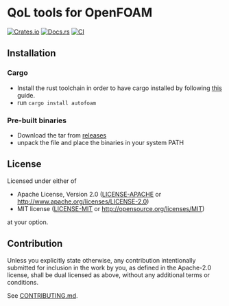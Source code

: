 # QoL tools for OpenFOAM

[![Crates.io](https://img.shields.io/crates/v/autofoam.svg)](https://crates.io/crates/autofoam)
[![Docs.rs](https://docs.rs/autofoam/badge.svg)](https://docs.rs/autofoam)
[![CI](https://github.com/bmblb3/autofoam/workflows/CI/badge.svg)](https://github.com/bmblb3/autofoam/actions)

## Installation

### Cargo

* Install the rust toolchain in order to have cargo installed by following
  [this](https://www.rust-lang.org/tools/install) guide.
* run `cargo install autofoam`

### Pre-built binaries
* Download the tar from [releases](https://github.com/bmblb3/autofoam/releases)
* unpack the file and place the binaries in your system PATH

## License

Licensed under either of

 * Apache License, Version 2.0
   ([LICENSE-APACHE](LICENSE-APACHE) or http://www.apache.org/licenses/LICENSE-2.0)
 * MIT license
   ([LICENSE-MIT](LICENSE-MIT) or http://opensource.org/licenses/MIT)

at your option.

## Contribution

Unless you explicitly state otherwise, any contribution intentionally submitted
for inclusion in the work by you, as defined in the Apache-2.0 license, shall be
dual licensed as above, without any additional terms or conditions.

See [CONTRIBUTING.md](CONTRIBUTING.md).
